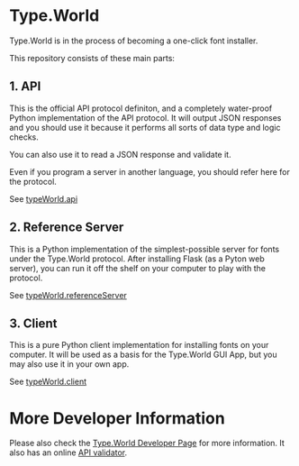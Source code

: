 # Type.World


Type.World is in the process of becoming a one-click font installer. 

This repository consists of these main parts:

## 1. API

This is the official API protocol definiton, and a completely water-proof Python implementation of the API protocol. It will output JSON responses and you should use it because it performs all sorts of data type and logic checks.

You can also use it to read a JSON response and validate it.

Even if you program a server in another language, you should refer here for the protocol.

See [typeWorld.api](Lib/typeWorld/api)

## 2. Reference Server

This is a Python implementation of the simplest-possible server for fonts under the Type.World protocol. After installing Flask (as a Pyton web server), you can run it off the shelf on your computer to play with the protocol.

See [typeWorld.referenceServer](Lib/typeWorld/referenceServer)

## 3. Client

This is a pure Python client implementation for installing fonts on your computer. It will be used as a basis for the Type.World GUI App, but you may also use it in your own app.

See [typeWorld.client](Lib/typeWorld/client)

# More Developer Information

Please also check the [Type.World Developer Page](http://type.world/developer/) for more information. It also has an online [API validator](http://type.world/validator/).